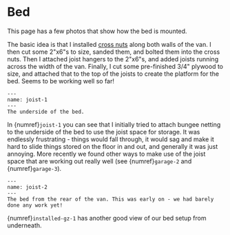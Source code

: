 # Bed

This page has a few photos that show how the bed is mounted.

The basic idea is that I installed [cross nuts](https://faroutride.com/crossnut/) along both walls of the van. I then cut some 2"x6"s to size, sanded them, and bolted them into the cross nuts. Then I attached joist hangers to the 2"x6"s, and added joists running across the width of the van. Finally, I cut some pre-finished 3/4" plywood to size, and attached that to the top of the joists to create the platform for the bed. Seems to be working well so far!

```{figure} images/bed/joist-1.jpeg
---
name: joist-1
---
The underside of the bed.
```

In {numref}`joist-1` you can see that I initially tried to attach bungee netting to the underside of the bed to use the joist space for storage. It was endlessly frustrating - things would fall through, it would sag and make it hard to slide things stored on the floor in and out, and generally it was just annoying. More recently we found other ways to make use of the joist space that are working out really well (see {numref}`garage-2` and {numref}`garage-3`).

```{figure} images/bed/joist-2.jpeg
---
name: joist-2
---
The bed from the rear of the van. This was early on - we had barely done any work yet!
```

{numref}`installed-gz-1` has another good view of our bed setup from underneath.